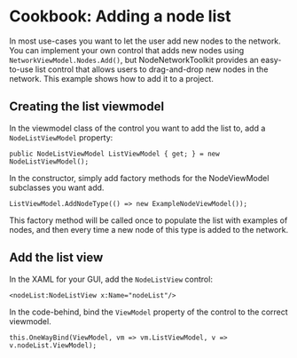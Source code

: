 # Cookbook: Adding a node list

In most use-cases you want to let the user add new nodes to the network.
You can implement your own control that adds new nodes using `NetworkViewModel.Nodes.Add()`, 
but NodeNetworkToolkit provides an easy-to-use list control that allows users to drag-and-drop new nodes in the network.
This example shows how to add it to a project.

## Creating the list viewmodel

In the viewmodel class of the control you want to add the list to, add a `NodeListViewModel` property:

```Csharp
public NodeListViewModel ListViewModel { get; } = new NodeListViewModel();
```

In the constructor, simply add factory methods for the NodeViewModel subclasses you want add.

```Csharp
ListViewModel.AddNodeType(() => new ExampleNodeViewModel());
```

This factory method will be called once to populate the list with examples of nodes, and then every time a new node of this type is added to the network.

## Add the list view

In the XAML for your GUI, add the `NodeListView` control:

```XAML
<nodeList:NodeListView x:Name="nodeList"/>
```

In the code-behind, bind the `ViewModel` property of the control to the correct viewmodel.

```
this.OneWayBind(ViewModel, vm => vm.ListViewModel, v => v.nodeList.ViewModel);
```